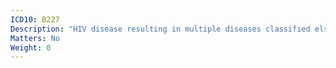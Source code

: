 ```yaml
---
ICD10: B227
Description: "HIV disease resulting in multiple diseases classified elsewhere"
Matters: No
Weight: 0
---
```

